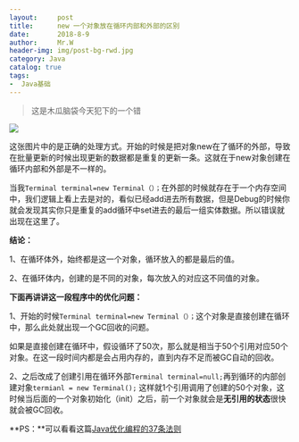 ```yaml
---
layout:     post                  
title:      new 一个对象放在循环内部和外部的区别  
date:       2018-8-9             
author:     Mr.W                   
header-img: img/post-bg-rwd.jpg  
category: Java   
catalog: true  
tags:                             
-  Java基础
---
```



> 这是木瓜脑袋今天犯下的一个错

  ![](https://gitee.com/wjw0215/blog_gitalk/raw/master/2018/8-9/3.png)
  
  这张图片中的是正确的处理方式。开始的时候是把对象new在了循环的外部，导致在批量更新的时候出现更新的数据都是重复的更新一条。这就在于new对象创建在循环内部和外部是不一样的。
  
  
  当我`Terminal terminal=new Terminal（）；`在外部的时候就存在于一个内存空间中，我们逻辑上看上去是对的，看似已经add进去所有数据，但是Debug的时候你就会发现其实你只是重复的add循环中set进去的最后一组实体数据。所以错误就出现在这里了。
  
  
 **结论：**
 
1、在循环体外，始终都是这一个对象，循环放入的都是最后的值。

2、在循环体内，创建的是不同的对象，每次放入的对应这不同值的对象。


**下面再讲讲这一段程序中的优化问题：**

1、开始的时候`Terminal terminal=new Terminal（）；`这个对象是直接创建在循环中，那么此处就出现一个GC回收的问题。

如果是直接创建在循环中，假设循环了50次，那么就是相当于50个引用对应50个对象。在这一段时间内都是会占用内存的，直到内存不足而被GC自动的回收。

2、之后改成了创建引用在循环外部`Terminal terminal=null;`再到循环的内部创建对象`termianl = new Terminal();` 这样就1个引用调用了创建的50个对象，这时候当后面的一个对象初始化（init）之后，前一个对象就会是**无引用的状态**很快就会被GC回收。


**PS：**可以看看这篇[Java优化编程的37条法则](http://wjwcloud.com/java/2018/08/09/Java_optimization/)
